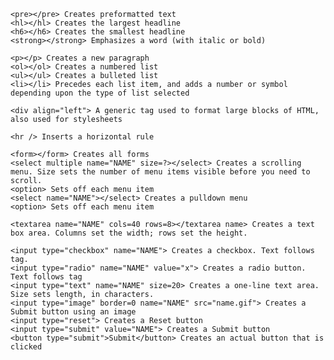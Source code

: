     <pre></pre> Creates preformatted text
    <hl></hl> Creates the largest headline
    <h6></h6> Creates the smallest headline
    <strong></strong> Emphasizes a word (with italic or bold)
    
    <p></p> Creates a new paragraph
    <ol></ol> Creates a numbered list
    <ul></ul> Creates a bulleted list
    <li></li> Precedes each list item, and adds a number or symbol depending upon the type of list selected
    
    <div align="left"> A generic tag used to format large blocks of HTML, also used for stylesheets
    
    <hr /> Inserts a horizontal rule
    
    <form></form> Creates all forms
    <select multiple name="NAME" size=?></select> Creates a scrolling menu. Size sets the number of menu items visible before you need to scroll.
    <option> Sets off each menu item
    <select name="NAME"></select> Creates a pulldown menu
    <option> Sets off each menu item
    
    <textarea name="NAME" cols=40 rows=8></textarea name> Creates a text box area. Columns set the width; rows set the height.
    
    <input type="checkbox" name="NAME"> Creates a checkbox. Text follows tag.
    <input type="radio" name="NAME" value="x"> Creates a radio button. Text follows tag
    <input type="text" name="NAME" size=20> Creates a one-line text area. Size sets length, in characters.
    <input type="image" border=0 name="NAME" src="name.gif"> Creates a Submit button using an image
    <input type="reset"> Creates a Reset button
    <input type="submit" value="NAME"> Creates a Submit button
    <button type="submit">Submit</button> Creates an actual button that is clicked
